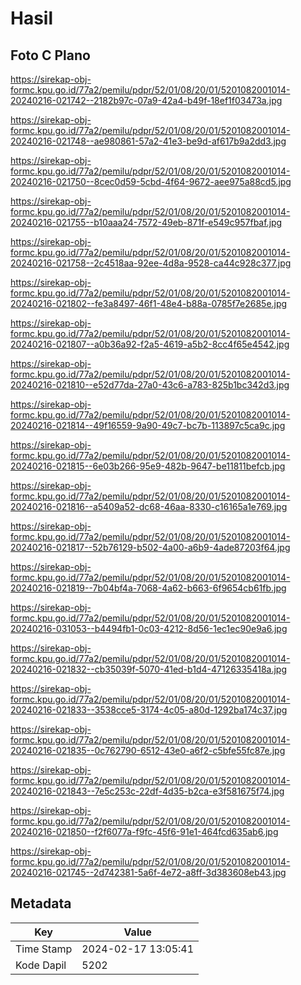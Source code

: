 # Hasil

## Foto C Plano

https://sirekap-obj-formc.kpu.go.id/77a2/pemilu/pdpr/52/01/08/20/01/5201082001014-20240216-021742--2182b97c-07a9-42a4-b49f-18ef1f03473a.jpg

https://sirekap-obj-formc.kpu.go.id/77a2/pemilu/pdpr/52/01/08/20/01/5201082001014-20240216-021748--ae980861-57a2-41e3-be9d-af617b9a2dd3.jpg

https://sirekap-obj-formc.kpu.go.id/77a2/pemilu/pdpr/52/01/08/20/01/5201082001014-20240216-021750--8cec0d59-5cbd-4f64-9672-aee975a88cd5.jpg

https://sirekap-obj-formc.kpu.go.id/77a2/pemilu/pdpr/52/01/08/20/01/5201082001014-20240216-021755--b10aaa24-7572-49eb-871f-e549c957fbaf.jpg

https://sirekap-obj-formc.kpu.go.id/77a2/pemilu/pdpr/52/01/08/20/01/5201082001014-20240216-021758--2c4518aa-92ee-4d8a-9528-ca44c928c377.jpg

https://sirekap-obj-formc.kpu.go.id/77a2/pemilu/pdpr/52/01/08/20/01/5201082001014-20240216-021802--fe3a8497-46f1-48e4-b88a-0785f7e2685e.jpg

https://sirekap-obj-formc.kpu.go.id/77a2/pemilu/pdpr/52/01/08/20/01/5201082001014-20240216-021807--a0b36a92-f2a5-4619-a5b2-8cc4f65e4542.jpg

https://sirekap-obj-formc.kpu.go.id/77a2/pemilu/pdpr/52/01/08/20/01/5201082001014-20240216-021810--e52d77da-27a0-43c6-a783-825b1bc342d3.jpg

https://sirekap-obj-formc.kpu.go.id/77a2/pemilu/pdpr/52/01/08/20/01/5201082001014-20240216-021814--49f16559-9a90-49c7-bc7b-113897c5ca9c.jpg

https://sirekap-obj-formc.kpu.go.id/77a2/pemilu/pdpr/52/01/08/20/01/5201082001014-20240216-021815--6e03b266-95e9-482b-9647-be11811befcb.jpg

https://sirekap-obj-formc.kpu.go.id/77a2/pemilu/pdpr/52/01/08/20/01/5201082001014-20240216-021816--a5409a52-dc68-46aa-8330-c16165a1e769.jpg

https://sirekap-obj-formc.kpu.go.id/77a2/pemilu/pdpr/52/01/08/20/01/5201082001014-20240216-021817--52b76129-b502-4a00-a6b9-4ade87203f64.jpg

https://sirekap-obj-formc.kpu.go.id/77a2/pemilu/pdpr/52/01/08/20/01/5201082001014-20240216-021819--7b04bf4a-7068-4a62-b663-6f9654cb61fb.jpg

https://sirekap-obj-formc.kpu.go.id/77a2/pemilu/pdpr/52/01/08/20/01/5201082001014-20240216-031053--b4494fb1-0c03-4212-8d56-1ec1ec90e9a6.jpg

https://sirekap-obj-formc.kpu.go.id/77a2/pemilu/pdpr/52/01/08/20/01/5201082001014-20240216-021832--cb35039f-5070-41ed-b1d4-47126335418a.jpg

https://sirekap-obj-formc.kpu.go.id/77a2/pemilu/pdpr/52/01/08/20/01/5201082001014-20240216-021833--3538cce5-3174-4c05-a80d-1292ba174c37.jpg

https://sirekap-obj-formc.kpu.go.id/77a2/pemilu/pdpr/52/01/08/20/01/5201082001014-20240216-021835--0c762790-6512-43e0-a6f2-c5bfe55fc87e.jpg

https://sirekap-obj-formc.kpu.go.id/77a2/pemilu/pdpr/52/01/08/20/01/5201082001014-20240216-021843--7e5c253c-22df-4d35-b2ca-e3f581675f74.jpg

https://sirekap-obj-formc.kpu.go.id/77a2/pemilu/pdpr/52/01/08/20/01/5201082001014-20240216-021850--f2f6077a-f9fc-45f6-91e1-464fcd635ab6.jpg

https://sirekap-obj-formc.kpu.go.id/77a2/pemilu/pdpr/52/01/08/20/01/5201082001014-20240216-021745--2d742381-5a6f-4e72-a8ff-3d383608eb43.jpg


## Metadata

| Key        | Value               |
| ---------- | ------------------- |
| Time Stamp | 2024-02-17 13:05:41 |
| Kode Dapil | 5202                |



